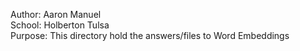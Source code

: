 Author: Aaron Manuel<br/>
School: Holberton Tulsa<br/>
Purpose: This directory hold the answers/files to Word Embeddings<br/>
